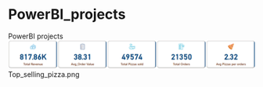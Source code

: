 # PowerBI_projects
PowerBI projects
![Pizza KPI Dashboard](https://github.com/kali1303/PowerBI_projects/blob/main/Pizza/KPIs.png?raw=true)
Top_selling_pizza.png
